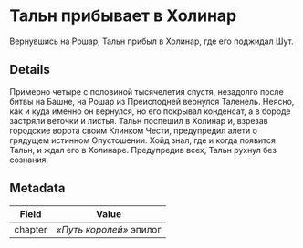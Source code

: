 # Тальн прибывает в Холинар
Вернувшись на Рошар, Тальн прибыл в Холинар, где его поджидал Шут.

## Details
Примерно четыре с половиной тысячелетия спустя, незадолго после битвы на Башне, на Рошар из Преисподней вернулся Таленель. Неясно, как и куда именно он вернулся, но его покрывал конденсат, а в бороде застряли веточки и листья. Тальн поспешил в Холинар и, взрезав городские ворота своим Клинком Чести, предупредил алети о грядущем истинном Опустошении. Хойд знал, где и когда появится Тальн, и ждал его в Холинаре. Предупредив всех, Тальн рухнул без сознания.

## Metadata
| Field | Value |
| ----- | ----- |
| chapter | *«Путь королей»* эпилог |
